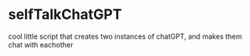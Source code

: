 # selfTalkChatGPT
cool little script that creates two instances of chatGPT, and makes them chat with eachother

